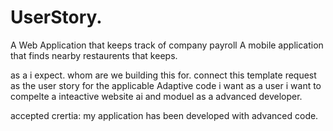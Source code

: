 # UserStory.

A Web Application that keeps track of company payroll
A mobile application that finds nearby restaurents that keeps. 


as a <type of user> i expect. whom are we building this for. 
  connect this template request as the user story for the applicable Adaptive code
  i want as a user i want to compelte a inteactive website ai and moduel as a advanced developer.
  
 
  accepted crertia: my application has been developed with advanced code. 
